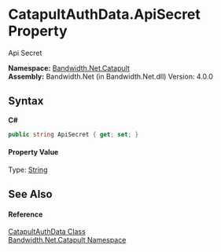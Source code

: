 ﻿# CatapultAuthData.ApiSecret Property 
 

Api Secret

**Namespace:**&nbsp;<a href ="N_Bandwidth_Net_Catapult.md">Bandwidth.Net.Catapult</a><br />**Assembly:**&nbsp;Bandwidth.Net (in Bandwidth.Net.dll) Version: 4.0.0

## Syntax

**C#**<br />
``` C#
public string ApiSecret { get; set; }
```


#### Property Value
Type: <a href="http://msdn2.microsoft.com/en-us/library/s1wwdcbf" target="_blank">String</a>

## See Also


#### Reference
<a href ="T_Bandwidth_Net_Catapult_CatapultAuthData.md">CatapultAuthData Class</a><br /><a href ="N_Bandwidth_Net_Catapult.md">Bandwidth.Net.Catapult Namespace</a><br />